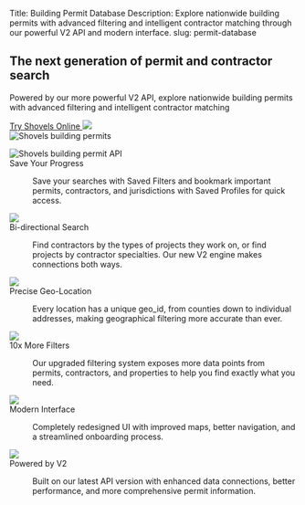 Title: Building Permit Database
Description: Explore nationwide building permits with advanced filtering and intelligent contractor matching through our powerful V2 API and modern interface.
slug: permit-database

<!-- hero -->
<section class="hero_container">
  <div class="hero_text-container">
    <h1 class="hero_title text-amber-300">The next generation of permit and contractor search</h1>
    <p class="hero_description text-lime-50">Powered by our more powerful V2 API, explore nationwide building permits with advanced filtering and intelligent contractor matching</p>
    <div class="mt-10 mb-20 flex gap-x-6 justify-start">
      <a href="https://app.shovels.ai"
      class="shovels-button"
      target="_blank">Try Shovels Online <img class="inline" src="theme/images/caret-right.svg"> </a>
    </div>
  </div>
  <div class="hero_image-container">
    <img class="max-h-[500px] rounded-lg shadow-lg" src="{static}/images/login-v2.png" alt="Shovels building permits">
  </div>
</section>

<!-- elaboration -->
<section class="mx-auto my-24 max-w-7xl px-6">
  <dl class="elaboration_container 3xl:grid-cols-4">
    <div class="elaboration-card">
      <dt class="">
        <div class="mb-6">
          <img src="theme/images/permit-database/ping.svg" alt="Shovels building permit API">
        </div>
        <span class="elaboration-card_title">Save Your Progress</span>
      </dt>
      <dd class="elaboration-card_text-container">
        <p class="flex-auto">Save your searches with Saved Filters and bookmark important permits, contractors, and jurisdictions with Saved Profiles for quick access.</p>
      </dd>
    </div>
    <div class="elaboration-card">
      <dt class="">
        <div class="mb-6">
          <img src="theme/images/permit-database/lookup.png">
        </div>
        <span class="elaboration-card_title">Bi-directional Search</span>
      </dt>
      <dd class="elaboration-card_text-container">
        <p class="flex-auto">Find contractors by the types of projects they work on, or find projects by contractor specialties. Our new V2 engine makes connections both ways.</p>
      </dd>
    </div>
    <div class="elaboration-card">
      <dt class="">
        <div class="mb-6">
          <img src="theme/images/permit-database/accurate.png">
        </div>
        <span class="elaboration-card_title">Precise Geo-Location</span>
      </dt>
      <dd class="elaboration-card_text-container">
        <p class="flex-auto">Every location has a unique geo_id, from counties down to individual addresses, making geographical filtering more accurate than ever.</p>
      </dd>
    </div>
    <div class="elaboration-card">
      <dt class="">
        <div class="mb-6">
          <img src="theme/images/permit-database/fees.png">
        </div>
        <span class="elaboration-card_title">10x More Filters</span>
      </dt>
      <dd class="elaboration-card_text-container">
        <p class="flex-auto">Our upgraded filtering system exposes more data points from permits, contractors, and properties to help you find exactly what you need.</p>
      </dd>
    </div>
    <div class="elaboration-card">
      <dt class="">
        <div class="mb-6">
          <img src="theme/images/permit-database/timeline.png">
        </div>
        <span class="elaboration-card_title">Modern Interface</span>
      </dt>
      <dd class="elaboration-card_text-container">
        <p class="flex-auto">Completely redesigned UI with improved maps, better navigation, and a streamlined onboarding process.</p>
      </dd>
    </div>
    <div class="elaboration-card">
      <dt class="">
        <div class="mb-6">
          <img src="theme/images/permit-database/api.png">
        </div>
        <span class="elaboration-card_title">Powered by V2</span>
      </dt>
      <dd class="elaboration-card_text-container">
        <p class="flex-auto">Built on our latest API version with enhanced data connections, better performance, and more comprehensive permit information.</p>
      </dd>
    </div>
  </dl>
</section>
